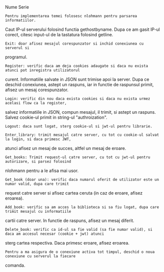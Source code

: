Nume
Serie


    Pentru implementarea temei folosesc nlohmann pentru parsarea informatiilor.
Caut IP-ul serverului folosind functia gethostbyname. Dupa ce am gasit
IP-ul corect, citesc input-ul de la tastatura folosind getline.

    Exit: doar afisez mesajul corespunzator si inchid conexiunea cu serverul si 
programul.

    Register: verific daca am deja cookies adaugate si daca nu exista atunci pot inregistra utilizatorul
curent. Informatiile salvate in JSON sunt trimise apoi la server. Dupa ce deschid conexiunea, astept un raspuns,
iar in functie de raspunsul primit, afisez un mesaj corespunzator.

    Login: verific din nou daca exista cookies si daca nu exista urmez acelasi flow ca la register,
salvez informatiile in JSON, compun mesajul, il trimit, si astept un raspuns. Salvez cookie-ul primit
in string-ul "authroization".

    Logout: daca sunt logat, sterg cookie-ul si jwt-ul pentru librarie.

    Enter_library: trimit mesajul catre server, cu tot cu cookie-ul salvat la login, si daca primesc JWT,
atunci afisez un mesaj de succes, altfel un mesaj de eroare.

    Get_books: Trimit request-ul catre server, cu tot cu jwt-ul pentru autorizare, si parsez folosind
nlohmann pentru a le afisa mai usor.

    Get_book (doar una): verific daca numarul oferit de utilizator este un numar valid, dupa care trimit
request catre server si afisez cartea ceruta (in caz de eroare, afisez eroarea). 

    Add_book: verific sa am acces la biblioteca si sa fiu logat, dupa care trimit mesajul cu informatiile 
cartii catre server. In functie de raspuns, afisez un mesaj diferit.

    Delete_book: verific ca id-ul sa fie valid (sa fie numar valid), si daca am accesul necesar (cookie + jwt) atunci
sterg cartea respectiva. Daca primesc eroare, afisez eroarea.

    Pentru a ma asigura de o conexiune activa tot timpul, deschid o noua conexiune cu serverul la fiecare
comanda.